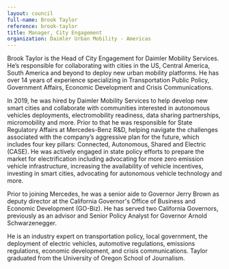 ```yaml
---
layout: council
full-name: Brook Taylor
reference: brook-taylor
title: Manager, City Engagement
organization: Daimler Urban Mobility - Americas
---
```


<p>Brook Taylor is the Head of City Engagement for Daimler Mobility Services. He’s responsible for collaborating with cities in the US, Central America, South America and beyond to deploy new urban mobility platforms. He has over 14 years of experience specializing in Transportation Public Policy, Government Affairs, Economic Development and Crisis Communications. </p>
<p>In 2019, he was hired by Daimler Mobility Services to help develop new smart cities and collaborate with communities interested in autonomous vehicles deployments, electromobility readiness, data sharing partnerships, micromobility and more. Prior to that he was responsible for State Regulatory Affairs at Mercedes-Benz R&D, helping navigate the challenges associated with the company’s aggressive plan for the future, which includes four key pillars: Connected, Autonomous, Shared and Electric (CASE). He was actively engaged in state policy efforts to prepare the market for electrification including advocating for more zero emission vehicle infrastructure, increasing the availability of vehicle incentives, investing in smart cities, advocating for autonomous vehicle technology and more.</p>
<p>Prior to joining Mercedes, he was a senior aide to Governor Jerry Brown as deputy director at the California Governor's Office of Business and Economic Development (GO-Biz). He has served two California Governors, previously as an advisor and Senior Policy Analyst for Governor Arnold Schwarzenegger.</p>
<p>He is an industry expert on transportation policy, local government, the deployment of electric vehicles, automotive regulations, emissions regulations, economic development, and crisis communications.  Taylor graduated from the University of Oregon School of Journalism.</p>
